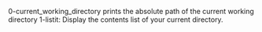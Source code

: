 0-current_working_directory prints the absolute path of the current working directory
1-listit: Display the contents list of your current directory.
